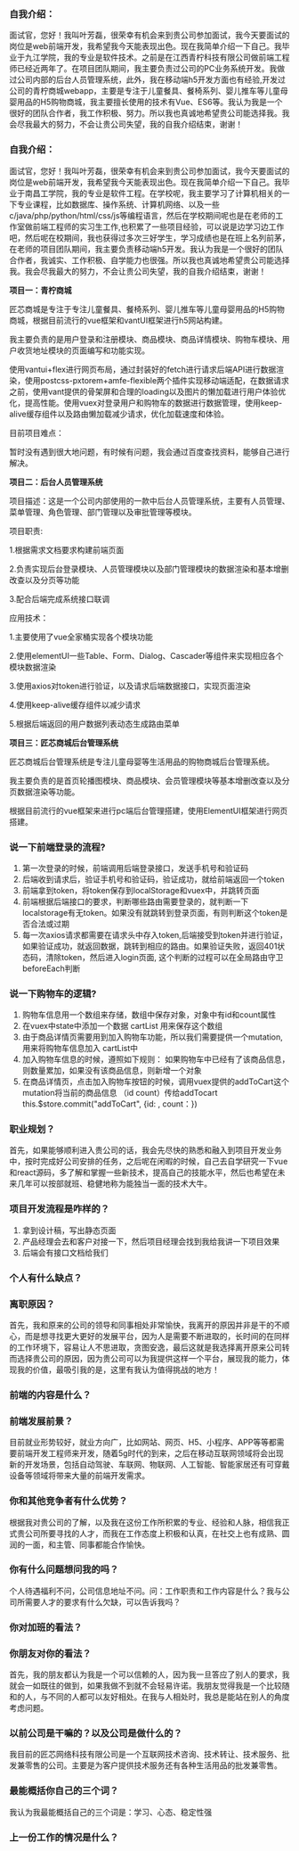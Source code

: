 ### 自我介绍：

面试官，您好！我叫叶芳磊，很荣幸有机会来到贵公司参加面试，我今天要面试的岗位是web前端开发，我希望我今天能表现出色。现在我简单介绍一下自己。我毕业于九江学院，我的专业是软件技术。之前是在江西青柠科技有限公司做前端工程师已经近两年了。在项目团队期间，我主要负责过公司的PC业务系统开发。我做过公司内部的后台人员管理系统，此外，我在移动端h5开发方面也有经验,开发过公司的青柠商城webapp，主要是专注于儿童餐具、餐椅系列、婴儿推车等儿童母婴用品的H5购物商城，我主要擅长使用的技术有Vue、ES6等。我认为我是一个很好的团队合作者，我工作积极、努力。所以我也真诚地希望贵公司能选择我。我会尽我最大的努力，不会让贵公司失望，我的自我介绍结束，谢谢！

### 自我介绍：

面试官，您好！我叫叶芳磊，很荣幸有机会来到贵公司参加面试，我今天要面试的岗位是web前端开发，我希望我今天能表现出色。现在我简单介绍一下自己。我毕业于南昌工学院，我的专业是软件工程。在学校呢，我主要学习了计算机相关的一下专业课程，比如数据库、操作系统、计算机网络、以及一些c/java/php/python/html/css/js等编程语言，然后在学校期间呢也是在老师的工作室做前端工程师的实习生工作,也积累了一些项目经验，可以说是边学习边工作吧，然后呢在校期间，我也获得过多次三好学生，学习成绩也是在班上名列前茅，在老师的项目团队期间，我主要负责移动端h5开发。我认为我是一个很好的团队合作者，我诚实、工作积极、自学能力也很强。所以我也真诚地希望贵公司能选择我。我会尽我最大的努力，不会让贵公司失望，我的自我介绍结束，谢谢！



**项目一：青柠商城**

匠芯商城是专注于专注儿童餐具、餐椅系列、婴儿推车等儿童母婴用品的H5购物商城，根据目前流行的vue框架和vantUI框架进行h5网站构建。

我主要负责的是用户登录和注册模块、商品模块、商品详情模块、购物车模块、用户收货地址模块的页面编写和功能实现。

使用vantui+flex进行网页布局，通过封装好的fetch进行请求后端API进行数据渲染，使用postcss-pxtorem+amfe-flexible两个插件实现移动端适配，在数据请求之前，使用vant提供的骨架屏和合理的loading以及图片的懒加载进行用户体验优化，提高性能。使用vuex对登录用户和购物车的数据进行数据管理，使用keep-alive缓存组件以及路由懒加载减少请求，优化加载速度和体验。

目前项目难点：

​	暂时没有遇到很大地问题，有时候有问题，我会通过百度查找资料，能够自己进行解决。

**项目二：后台人员管理系统**

项目描述：这是一个公司内部使用的一款中后台人员管理系统，主要有人员管理、菜单管理、角色管理、部门管理以及审批管理等模块。

项目职责:

 1.根据需求文档要求构建前端页面

 2.负责实现后台登录模块、人员管理模块以及部门管理模块的数据渲染和基本增删改查以及分页等功能

 3.配合后端完成系统接口联调

应用技术： 

 1.主要使用了vue全家桶实现各个模块功能

 2.使用elementUI一些Table、Form、Dialog、Cascader等组件来实现相应各个模块数据渲染

 3.使用axios对token进行验证，以及请求后端数据接口，实现页面渲染

 4.使用keep-alive缓存组件以减少请求

 5.根据后端返回的用户数据列表动态生成路由菜单

**项目三：匠芯商城后台管理系统**

匠芯商城后台管理系统是专注儿童母婴等生活用品的购物商城后台管理系统。

我主要负责的是首页轮播图模块、商品模块、会员管理模块等基本增删改查以及分页数据渲染等功能。

根据目前流行的vue框架来进行pc端后台管理搭建，使用ElementUI框架进行网页搭建。



### 说一下前端登录的流程?

1. 第一次登录的时候，前端调用后端登录接口，发送手机号和验证码
2. 后端收到请求后，验证手机号和验证码，验证成功，就给前端返回一个token
3. 前端拿到token，将token保存到localStorage和vuex中，并跳转页面
4. 前端根据后端接口的要求，判断哪些路由需要登录的，就判断一下localstorage有无token。如果没有就跳转到登录页面，有则判断这个token是否合法或过期
5. 每一次axios请求都需要在请求头中存入token,后端接受到token并进行验证，如果验证成功，就返回数据，跳转到相应的路由。如果验证失败，返回401状态码，清除token，然后进入login页面, 这个判断的过程可以在全局路由守卫beforeEach判断

### 说一下购物车的逻辑?

1. 购物车信息用一个数组来存储，数组中保存对象，对象中有id和count属性
2. 在vuex中state中添加一个数据 cartList 用来保存这个数组
3. 由于商品详情页需要用到加入购物车功能，所以我们需要提供一个mutation, 用来将购物车信息加入 cartList中
4. 加入购物车信息的时候，遵照如下规则： 如果购物车中已经有了该商品信息，则数量累加，如果没有该商品信息，则新增一个对象
5. 在商品详情页，点击加入购物车按钮的时候，调用vuex提供的addToCart这个mutation将当前的商品信息 （id count）传给addTocart  this.$store.commit("addToCart", {id:  , count：})

### 职业规划？

首先，如果能够顺利进入贵公司的话，我会先尽快的熟悉和融入到项目开发业务中，按时完成好公司安排的任务，之后呢在闲暇的时候，自己去自学研究一下vue和react源码，多了解和掌握一些新技术，提高自己的技能水平，然后也希望在未来几年可以按部就班、稳健地称为能独当一面的技术大牛。

### 项目开发流程是咋样的？

1. 拿到设计稿，写出静态页面
2. 产品经理会去和客户对接一下，然后项目经理会找到我给我讲一下项目效果
3. 后端会有接口文档给我们

### 个人有什么缺点？



### 离职原因？

首先，我和原来的公司的领导和同事相处非常愉快，我离开的原因并非是干的不顺心，而是想寻找更大更好的发展平台，因为人是需要不断进取的，长时间的在同样的工作环境下，容易让人不思进取，贪图安逸，最后这就是我选择离开原来公司转而选择贵公司的原因，因为贵公司可以为我提供这样一个平台，展现我的能力，体现我的价值，最吸引我的是，这里有我认为值得挑战的地方！

### 前端的内容是什么？

### 前端发展前景？

目前就业形势较好，就业方向广，比如网站、网页、H5、小程序、APP等等都需要前端开发工程师来开发，随着5g时代的到来，之后在移动互联网领域将会出现新的开发场景，包括自动驾驶、车联网、物联网、人工智能、智能家居还有可穿戴设备等领域将带来大量的前端开发需求。

### 你和其他竞争者有什么优势？

根据我对贵公司的了解，以及我在这份工作所积累的专业、经验和人脉，相信我正式贵公司所要寻找的人才，而我在工作态度上积极和认真，在社交上也有成熟、圆润的一面，和主管、同事都能合作愉快。

### 你有什么问题想问我的吗？

个人待遇福利不问，公司信息地址不问。问：工作职责和工作内容是什么？我与公司所需要人才的要求有什么欠缺，可以告诉我吗？

### 你对加班的看法？



### 你朋友对你的看法？

首先，我的朋友都认为我是一个可以信赖的人，因为我一旦答应了别人的要求，我就会一如既往的做到，如果我做不到就不会轻易许诺。我朋友觉得我是一个比较随和的人，与不同的人都可以友好相处。在我与人相处时，我总是能站在别人的角度考虑问题。

### 以前公司是干嘛的？以及公司是做什么的？

我目前的匠芯网络科技有限公司是一个互联网技术咨询、技术转让、技术服务、批发兼零售的公司。主要是为客户提供技术服务还有各种生活用品的批发兼零售。

### 最能概括你自己的三个词？

我认为我最能概括自己的三个词是：学习、心态、稳定性强

### 上一份工作的情况是什么？

